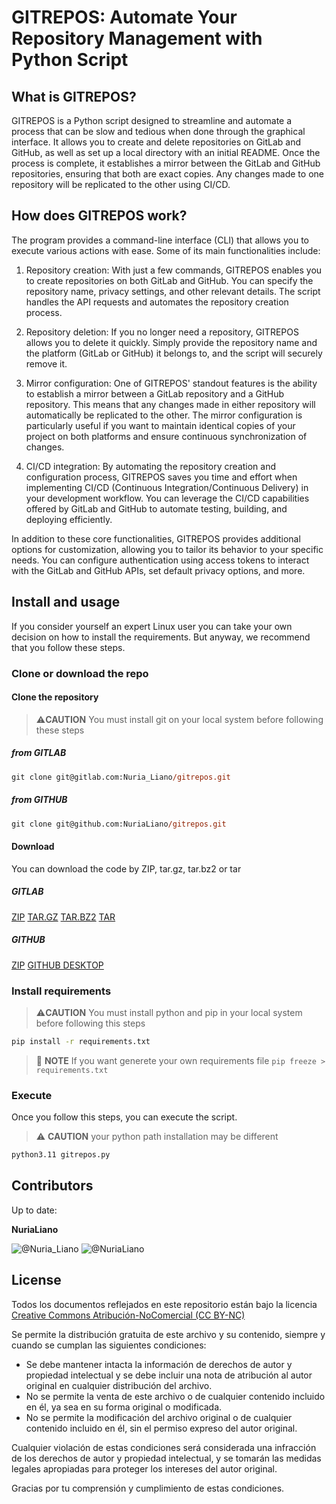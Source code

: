 # GITREPOS: Automate Your Repository Management with Python Script

## What is GITREPOS?

GITREPOS is a Python script designed to streamline and automate a process that can be slow and tedious when done through the graphical interface. It allows you to create and delete repositories on GitLab and GitHub, as well as set up a local directory with an initial README. Once the process is complete, it establishes a mirror between the GitLab and GitHub repositories, ensuring that both are exact copies. Any changes made to one repository will be replicated to the other using CI/CD.

## How does GITREPOS work?

The program provides a command-line interface (CLI) that allows you to execute various actions with ease. Some of its main functionalities include:

1. Repository creation: With just a few commands, GITREPOS enables you to create repositories on both GitLab and GitHub. You can specify the repository name, privacy settings, and other relevant details. The script handles the API requests and automates the repository creation process.

2. Repository deletion: If you no longer need a repository, GITREPOS allows you to delete it quickly. Simply provide the repository name and the platform (GitLab or GitHub) it belongs to, and the script will securely remove it.

3. Mirror configuration: One of GITREPOS' standout features is the ability to establish a mirror between a GitLab repository and a GitHub repository. This means that any changes made in either repository will automatically be replicated to the other. The mirror configuration is particularly useful if you want to maintain identical copies of your project on both platforms and ensure continuous synchronization of changes.

4. CI/CD integration: By automating the repository creation and configuration process, GITREPOS saves you time and effort when implementing CI/CD (Continuous Integration/Continuous Delivery) in your development workflow. You can leverage the CI/CD capabilities offered by GitLab and GitHub to automate testing, building, and deploying efficiently.

In addition to these core functionalities, GITREPOS provides additional options for customization, allowing you to tailor its behavior to your specific needs. You can configure authentication using access tokens to interact with the GitLab and GitHub APIs, set default privacy options, and more.

## Install and usage

If you consider yourself an expert Linux user you can take your own decision on how to install the requirements.
But anyway, we recommend that you follow these steps.

### Clone or download the repo

#### Clone the repository

>:warning:**CAUTION** You must install git on your local system before following these steps

##### from GITLAB

~~~ps
git clone git@gitlab.com:Nuria_Liano/gitrepos.git
~~~

##### from GITHUB

~~~ps
git clone git@github.com:NuriaLiano/gitrepos.git
~~~

#### Download

You can download the code by ZIP, tar.gz, tar.bz2 or tar

##### GITLAB

[ZIP](https://gitlab.com/Nuria_Liano/gitrepos/-/archive/main/gitrepos-main.zip)
[TAR.GZ](https://gitlab.com/Nuria_Liano/gitrepos/-/archive/main/gitrepos-main.tar.gz)
[TAR.BZ2](https://gitlab.com/Nuria_Liano/gitrepos/-/archive/main/gitrepos-main.tar.bz2)
[TAR](https://gitlab.com/Nuria_Liano/gitrepos/-/archive/main/gitrepos-main.tar)

##### GITHUB

[ZIP](https://github.com/NuriaLiano/gitrepos/archive/refs/heads/main.zip)
[GITHUB DESKTOP](x-github-client://openRepo/https://github.com/NuriaLiano/gitrepos)

### Install requirements

>:warning:**CAUTION** You must install python and pip in your local system before following this steps

~~~sh
pip install -r requirements.txt
~~~

>:pencil: **NOTE** If you want generete your own requirements file
> ```pip freeze > requirements.txt```

### Execute

Once you follow this steps, you can execute the script.

>:warning: **CAUTION** your python path installation may be different

~~~sh
python3.11 gitrepos.py
~~~

## Contributors

Up to date:

**NuriaLiano**

![@Nuria_Liano](https://gitlab.com/uploads/-/system/user/avatar/7736983/avatar.png?width=400)
![@NuriaLiano](https://avatars.githubusercontent.com/u/74002643?v=4)

## License

Todos los documentos reflejados en este repositorio están bajo la licencia [Creative Commons Atribución-NoComercial (CC BY-NC)](https://creativecommons.org/licenses/by-nc/4.0/)

Se permite la distribución gratuita de este archivo y su contenido, siempre y cuando se cumplan las siguientes condiciones:

- Se debe mantener intacta la información de derechos de autor y propiedad intelectual y se debe incluir una nota de atribución al autor original en cualquier distribución del archivo.
- No se permite la venta de este archivo o de cualquier contenido incluido en él, ya sea en su forma original o modificada.
- No se permite la modificación del archivo original o de cualquier contenido incluido en él, sin el permiso expreso del autor original.

Cualquier violación de estas condiciones será considerada una infracción de los derechos de autor y propiedad intelectual, y se tomarán las medidas legales apropiadas para proteger los intereses del autor original.

Gracias por tu comprensión y cumplimiento de estas condiciones.